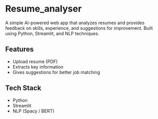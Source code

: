 ﻿# Resume_analyser
 A simple AI-powered web app that analyzes resumes and provides feedback on skills, experience, and suggestions for improvement. Built using Python, Streamlit, and NLP techniques.

## Features
- Upload resume (PDF)
- Extracts key information
- Gives suggestions for better job matching

## Tech Stack
- Python
- Streamlit
- NLP (Spacy / BERT)
